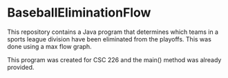 # BaseballEliminationFlow
This repository contains a Java program that determines which teams in a sports league division have been eliminated from the playoffs. This was done using a max flow graph.

This program was created for CSC 226 and the main() method was already provided. 
